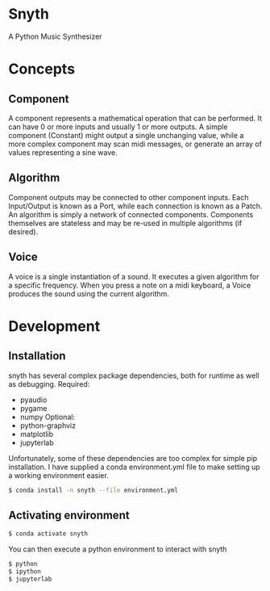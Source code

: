 # Snyth
A Python Music Synthesizer

# Concepts
## Component
A component represents a mathematical operation that can be performed. It can have 0 or more inputs and usually 1 or more outputs. A simple component (Constant) might output a single unchanging value, while a more complex component may scan midi messages, or generate an array of values representing a sine wave.

## Algorithm
Component outputs may be connected to other component inputs. Each Input/Output is known as a Port, while each connection is known as a Patch. An algorithm is simply a network of connected components. Components themselves are stateless and may be re-used in multiple algorithms (if desired).

## Voice
A voice is a single instantiation of a sound. It executes a given algorithm for a specific frequency. When you press a note on a midi keyboard, a Voice produces the sound using the current algorithm.

# Development
## Installation
snyth has several complex package dependencies, both for runtime as well as debugging.
Required:
 - pyaudio
 - pygame
 - numpy
Optional:
 - python-graphviz
 - matplotlib
 - jupyterlab

 Unfortunately, some of these dependencies are too complex for simple pip installation. I have supplied a conda environment.yml file to make setting up a working environment easier.
 ```bash
 $ conda install -n snyth --file environment.yml
 ```

 ## Activating environment
 ```bash
 $ conda activate snyth
 ```
 You can then execute a python environment to interact with snyth
 ```bash
 $ python
 $ ipython
 $ jupyterlab
 ```
